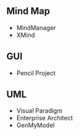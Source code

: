 ## Mind Map
- MindManager
- XMind
## GUI
- Pencil Project
## UML
- Visual Paradigm
- Enterprise Architect
- GenMyModel
